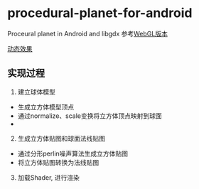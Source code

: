 # procedural-planet-for-android
Proceural planet in Android and libgdx
参考[WebGL版本][1]

[动态效果][2]

## 实现过程
1. 建立球体模型
 - 生成立方体模型顶点
 - 通过normalize、scale变换将立方体顶点映射到球面
 - 
2. 生成立方体贴图和球面法线贴图
 - 通过分形perlin噪声算法生成立方体贴图
 - 将立方体贴图转换为法线贴图
3. 加载Shader, 进行渲染
 
 
 [1]:https://github.com/holgerl/procedural-planet
 [2]:https://holgerl.github.io/procedural-planet/
